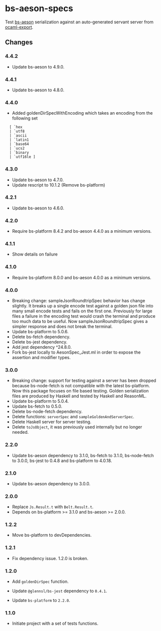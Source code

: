 # bs-aeson-specs

Test [bs-aeson](https://github.com/plow-technologies/bs-aeson) serialization against an auto-generated servant server from [ocaml-export](https://github.com/plow-technologies/ocaml-export).

## Changes

### 4.4.2
* Update bs-aeson to 4.9.0.

### 4.4.1
* Update bs-aeson to 4.8.0.

### 4.4.0
* Added goldenDirSpecWithEncoding which takes an encoding from the following set 
```
  [ `hex 
  | `utf8
  | `ascii
  | `latin1
  | `base64
  | `ucs2
  | `binary
  | `utf16le ]
```
### 4.3.0

* Update bs-aeson to 4.7.0.
* Update rescript to 10.1.2 (Remove bs-platform)

### 4.2.1

* Update bs-aeson to 4.6.0.

### 4.2.0

* Require bs-platform 8.4.2 and bs-aeson 4.4.0 as a minimum versions.

### 4.1.1

* Show details on failure

### 4.1.0

* Require bs-platform 8.0.0 and bs-aeson 4.0.0 as a minimum versions.

### 4.0.0

* Breaking change: sampleJsonRoundtripSpec behavior has change slightly. It breaks up a single encode test against a golden json file into many small encode tests and fails on the first one. Previously for large files a failure in the encoding test would crash the terminal and produce too much data to be useful. Now sampleJsonRoundtripSpec gives a simpler response and does not break the terminal.
* Update bs-platform to 5.0.6.
* Delete bs-fetch dependency.
* Delete bs-jest dependency.
* Add jest dependency ^24.8.0.
* Fork bs-jest locally to AesonSpec_Jest.ml in order to expose the assertion and modifier types.

### 3.0.0

* Breaking change: support for testing against a server has been dropped because bs-node-fetch is not compatible with the latest bs-platform. Now this package focuses on file based testing. Golden serialization files are produced by Haskell and tested by Haskell and ReasonML.
* Update bs-platform to 5.0.4.
* Update bs-fetch to 0.5.0.
* Delete bs-node-fetch dependency.
* Delete functions: `serverSpec` and `sampleGoldenAndServerSpec`.
* Delete Haskell server for server testing.
* Delete `toJsObject`, it was previously used internally but no longer needed.

### 2.2.0

* Update bs-aeson dependency to 3.1.0, bs-fetch to 3.1.0, bs-node-fetch to 3.0.0, bs-jest to 0.4.8 and bs-platform to 4.0.18.

### 2.1.0

* Update bs-aeson dependency to 3.0.0.

### 2.0.0

* Replace `Js.Result.t` with `Belt.Result.t`.
* Depends on bs-platform >= 3.1.0 and bs-aeson >= 2.0.0.

### 1.2.2

* Move bs-platform to devDependencies.

### 1.2.1

* Fix dependency issue. 1.2.0 is broken.

### 1.2.0

* Add `goldenDirSpec` function.

* Update `@glennsl/bs-jest` dependency to `0.4.1`.

* Update `bs-platform` to `2.2.0`.

### 1.1.0

* Initiate project with a set of tests functions.
